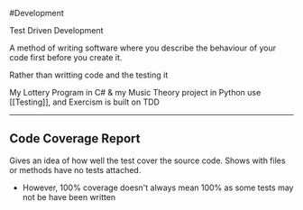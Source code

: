 #Development 

Test Driven Development

A method of writing software where you describe the behaviour of your code first before you create it.

Rather than writting code and the testing it


My Lottery Program in C# & my Music Theory project in Python use [[Testing]], and Exercism is built on TDD

---
## Code Coverage Report

Gives an idea of how well the test cover the source code. Shows with files or methods have no tests attached.

- However, 100% coverage doesn't always mean 100% as some tests may not be have been written